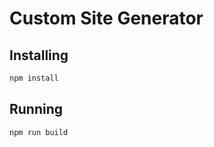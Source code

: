 # Custom Site Generator

## Installing

```javascript
npm install
```

## Running

```javascript
npm run build
```
